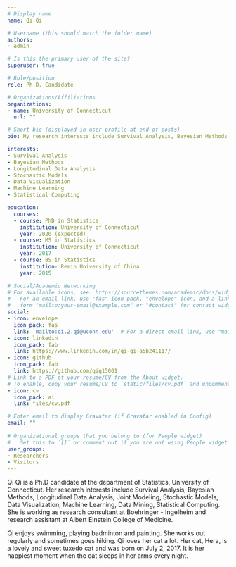 ```yaml
---
# Display name
name: Qi Qi

# Username (this should match the folder name)
authors:
- admin

# Is this the primary user of the site?
superuser: true

# Role/position
role: Ph.D. Candidate

# Organizations/Affiliations
organizations:
- name: University of Connecticut
  url: ""

# Short bio (displayed in user profile at end of posts)
bio: My research interests include Survival Analysis, Bayesian Methods, Longitudinal Data Analysis, Joint Modeling, Stochastic Models, Data Visualization, Machine Learning, Data Mining, Statistical Computing.

interests:
- Survival Analysis
- Bayesian Methods
- Longitudinal Data Analysis
- Stochastic Models
- Data Visualization
- Machine Learning
- Statistical Computing

education:
  courses:
  - course: PhD in Statistics
    institution: University of Connecticut
    year: 2020 (expected)
  - course: MS in Statistics
    institution: University of Connecticut
    year: 2017
  - course: BS in Statistics
    institution: Remin University of China
    year: 2015

# Social/Academic Networking
# For available icons, see: https://sourcethemes.com/academic/docs/widgets/#icons
#   For an email link, use "fas" icon pack, "envelope" icon, and a link in the
#   form "mailto:your-email@example.com" or "#contact" for contact widget.
social:
- icon: envelope
  icon_pack: fas
  link: 'mailto:qi.2.qi@uconn.edu'  # For a direct email link, use "mailto:test@example.org".
- icon: linkedin
  icon_pack: fab
  link: https://www.linkedin.com/in/qi-qi-a5b241117/
- icon: github
  icon_pack: fab
  link: https://github.com/qiq15001
# Link to a PDF of your resume/CV from the About widget.
# To enable, copy your resume/CV to `static/files/cv.pdf` and uncomment the lines below.  
- icon: cv
  icon_pack: ai
  link: files/cv.pdf

# Enter email to display Gravatar (if Gravatar enabled in Config)
email: ""
  
# Organizational groups that you belong to (for People widget)
#   Set this to `[]` or comment out if you are not using People widget.  
user_groups:
- Researchers
- Visitors
---
```


Qi Qi is a Ph.D candidate at the department of Statistics, University of Connecticut. Her research interests include Survival Analysis, Bayesian Methods, Longitudinal Data Analysis, Joint Modeling, Stochastic Models, Data Visualization, Machine Learning, Data Mining, Statistical Computing. She is working as research consultant at Boehringer - Ingelheim and research assistant at Albert Einstein College of Medicine.

Qi enjoys swimming, playing badminton and painting. She works out regularly and sometimes goes hiking. Qi loves her cat a lot. Her cat, Hera, is a lovely and sweet tuxedo cat and was born on July 2, 2017. It is her happiest moment when the cat sleeps in her arms every night.

